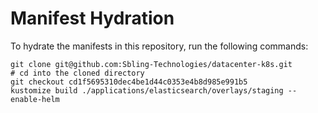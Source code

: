 # Manifest Hydration

To hydrate the manifests in this repository, run the following commands:

```shell
git clone git@github.com:Sbling-Technologies/datacenter-k8s.git
# cd into the cloned directory
git checkout cd1f5695310dec4be1d44c0353e4b8d985e991b5
kustomize build ./applications/elasticsearch/overlays/staging --enable-helm
```
